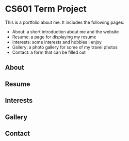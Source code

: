 # CS601 Term Project 

This is a portfolio about me. It includes the following pages:
- About: a short introduction about me and the website
- Resume: a page for displaying my resume
- Interests: some interests and hobbies I enjoy
- Gallery: a photo gallery for some of my travel photos
- Contact: a form that can be filled out

## About

## Resume

## Interests

## Gallery

## Contact
